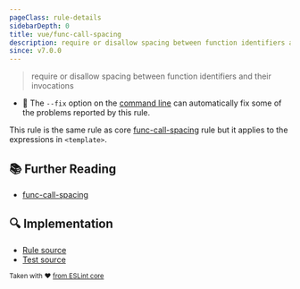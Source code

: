 ```yaml
---
pageClass: rule-details
sidebarDepth: 0
title: vue/func-call-spacing
description: require or disallow spacing between function identifiers and their invocations
since: v7.0.0
---
```

> require or disallow spacing between function identifiers and their invocations

- :wrench: The `--fix` option on the [command line](https://eslint.org/docs/user-guide/command-line-interface#fixing-problems) can automatically fix some of the problems reported by this rule.

This rule is the same rule as core [func-call-spacing] rule but it applies to the expressions in `<template>`.

## :books: Further Reading

- [func-call-spacing]

[func-call-spacing]: https://eslint.org/docs/rules/func-call-spacing

## :mag: Implementation

- [Rule source](https://github.com/vuejs/eslint-plugin-vue/blob/master/lib/rules/func-call-spacing.js)
- [Test source](https://github.com/vuejs/eslint-plugin-vue/blob/master/tests/lib/rules/func-call-spacing.js)

<sup>Taken with ❤️ [from ESLint core](https://eslint.org/docs/rules/func-call-spacing)</sup>

